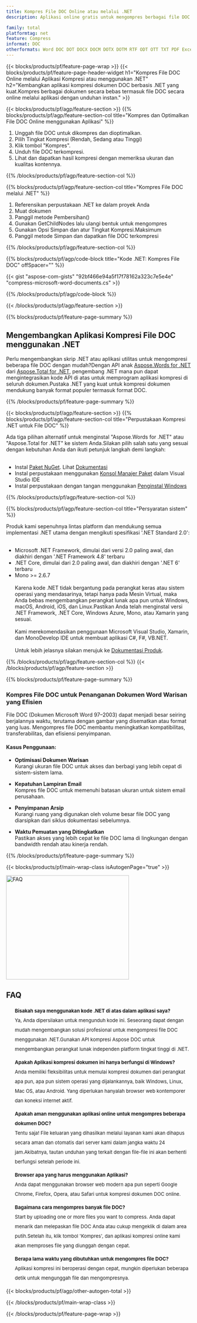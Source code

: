 ```yaml
---
title: Kompres File DOC Online atau melalui .NET
description: Aplikasi online gratis untuk mengompres berbagai file DOC.Kode perpustakaan kompresi C# .NET untuk dokumen DOC.

family: total
platformtag: net
feature: Compress
informat: DOC
otherformats: Word DOC DOT DOCX DOCM DOTX DOTM RTF ODT OTT TXT PDF Excel XLS XLSX XLSB XLSM XLT XLTX XLTM CSV TSV ODS Image BMP GIF JPEG JPG PNG APNG TIFF
---
```

{{< blocks/products/pf/feature-page-wrap >}}
{{< blocks/products/pf/feature-page-header-widget h1="Kompres File DOC Online melalui Aplikasi Kompresi atau menggunakan .NET" h2="Kembangkan aplikasi kompresi dokumen DOC berbasis .NET yang kuat.Kompres berbagai dokumen secara bebas termasuk file DOC secara online melalui aplikasi dengan unduhan instan." >}}


{{< blocks/products/pf/agp/feature-section >}}
{{% blocks/products/pf/agp/feature-section-col title="Kompres dan Optimalkan File DOC Online menggunakan Aplikasi" %}}

1. Unggah file DOC untuk dikompres dan dioptimalkan.
1. Pilih Tingkat Kompresi (Rendah, Sedang atau Tinggi)
1. Klik tombol "Kompres".
1. Unduh file DOC terkompresi.
1. Lihat dan dapatkan hasil kompresi dengan memeriksa ukuran dan kualitas kontennya.

{{% /blocks/products/pf/agp/feature-section-col %}}

{{% blocks/products/pf/agp/feature-section-col title="Kompres File DOC melalui .NET" %}}

1. Referensikan perpustakaan .NET ke dalam proyek Anda
1. Muat dokumen
1. Panggil metode Pembersihan()
1. Gunakan GetChildNodes lalu ulangi bentuk untuk mengompres
1. Gunakan Opsi Simpan dan atur Tingkat Kompresi.Maksimum
1. Panggil metode Simpan dan dapatkan file DOC terkompresi

{{% /blocks/products/pf/agp/feature-section-col %}}

{{% blocks/products/pf/agp/code-block title="Kode .NET: Kompres File DOC" offSpacer="" %}}

{{< gist "aspose-com-gists" "92bf466e94a5f17f78162a323c7e5e4e" "compress-microsoft-word-documents.cs" >}}

{{% /blocks/products/pf/agp/code-block %}}

{{< /blocks/products/pf/agp/feature-section >}}

{{% blocks/products/pf/feature-page-summary %}}


<h2>Mengembangkan Aplikasi Kompresi File DOC menggunakan .NET</h2>

Perlu mengembangkan skrip .NET atau aplikasi utilitas untuk mengompresi beberapa file DOC dengan mudah?Dengan API anak [Aspose.Words for .NET](https://products.aspose.com/words/net/) dari [Aspose.Total for .NET](https://products.aspose.com/total/net/), pengembang .NET mana pun dapat mengintegrasikan kode API di atas untuk memprogram aplikasi kompresi di seluruh dokumen.Pustaka .NET yang kuat untuk kompresi dokumen mendukung banyak format populer termasuk format DOC.<br />

{{% /blocks/products/pf/feature-page-summary %}}

{{< blocks/products/pf/agp/feature-section >}}
{{% blocks/products/pf/agp/feature-section-col title="Perpustakaan Kompresi .NET untuk File DOC" %}}

Ada tiga pilihan alternatif untuk menginstal "Aspose.Words for .NET" atau "Aspose.Total for .NET" ke sistem Anda.Silakan pilih salah satu yang sesuai dengan kebutuhan Anda dan ikuti petunjuk langkah demi langkah:<br /><br />

- Instal [Paket NuGet](https://www.nuget.org/packages/Aspose.Words/). Lihat [Dokumentasi](https://docs.aspose.com/words/net/installation/#install-or-update-aspose-words-for-net-using-nuget)
- Instal perpustakaan menggunakan [Konsol Manajer Paket](https://docs.aspose.com/words/net/installation/#install-or-update-asposewords-using-package-manager-console) dalam Visual Studio IDE
- Instal perpustakaan dengan tangan menggunakan [Penginstal Windows](https://docs.aspose.com/words/net/installation/#install-asposewords-for-net-using-installer)

{{% /blocks/products/pf/agp/feature-section-col %}}

{{% blocks/products/pf/agp/feature-section-col title="Persyaratan sistem" %}}

Produk kami sepenuhnya lintas platform dan mendukung semua implementasi .NET utama dengan mengikuti spesifikasi '.NET Standard 2.0':<br /><br />

- Microsoft .NET Framework, dimulai dari versi 2.0 paling awal, dan diakhiri dengan '.NET Framework 4.8' terbaru
- .NET Core, dimulai dari 2.0 paling awal, dan diakhiri dengan '.NET 6' terbaru
- Mono >= 2.6.7
<br /><br />
Karena kode .NET tidak bergantung pada perangkat keras atau sistem operasi yang mendasarinya, tetapi hanya pada Mesin Virtual, maka Anda bebas mengembangkan perangkat lunak apa pun untuk Windows, macOS, Android, iOS, dan Linux.Pastikan Anda telah menginstal versi .NET Framework, .NET Core, Windows Azure, Mono, atau Xamarin yang sesuai.<br /><br />
Kami merekomendasikan penggunaan Microsoft Visual Studio, Xamarin, dan MonoDevelop IDE untuk membuat aplikasi C#, F#, VB.NET.
<br /><br />
Untuk lebih jelasnya silakan merujuk ke [Dokumentasi Produk](https://docs.aspose.com/words/net/system-requirements/).

{{% /blocks/products/pf/agp/feature-section-col %}}
{{< /blocks/products/pf/agp/feature-section >}}

{{% blocks/products/pf/feature-page-summary %}}
### Kompres File DOC untuk Penanganan Dokumen Word Warisan yang Efisien

File DOC (Dokumen Microsoft Word 97–2003) dapat menjadi besar seiring berjalannya waktu, terutama dengan gambar yang disematkan atau format yang luas. Mengompres file DOC membantu meningkatkan kompatibilitas, transferabilitas, dan efisiensi penyimpanan.

#### Kasus Penggunaan:

- **Optimisasi Dokumen Warisan**  
  Kurangi ukuran file DOC untuk akses dan berbagi yang lebih cepat di sistem-sistem lama.

- **Kepatuhan Lampiran Email**  
  Kompres file DOC untuk memenuhi batasan ukuran untuk sistem email perusahaan.

- **Penyimpanan Arsip**  
  Kurangi ruang yang digunakan oleh volume besar file DOC yang diarsipkan dari siklus dokumentasi sebelumnya.

- **Waktu Pemuatan yang Ditingkatkan**  
  Pastikan akses yang lebih cepat ke file DOC lama di lingkungan dengan bandwidth rendah atau kinerja rendah.
{{% /blocks/products/pf/feature-page-summary %}}
{{< blocks/products/pf/main-wrap-class isAutogenPage="true" >}}


<style>.howtolist li{margin-right: 0!important;line-height: 26px;position: relative;margin-bottom: 10px;font-size: 13px;list-style-type: none;}</style>
<div class="col-md-12 tl bg-gray-dark howtolist section">
  <a class="anchor" name="faqpage"></a>
  <div class="container tl dflex" itemscope="" itemtype="https://schema.org/FAQPage">
      <div class="col-md-4 howtosectiongfx">
          <img class="social-panel-hide-on-mobile" src="https://www.groupdocs.cloud/templates/brand/images/groupdocs/conversion/groupdocs_conversion-brand.png" alt="FAQ" width="335" height="283">
      </div>
      <div class="howtosection col-md-8">
          <div>
              <h2>FAQ</h2>
               <ul>
                  <li itemscope="" itemprop="mainEntity" itemtype="https://schema.org/Question">
                      <div>
                          <span itemprop="name"><b>Bisakah saya menggunakan kode .NET di atas dalam aplikasi saya?</b></span>
                      </div>
                      <div itemscope="" itemprop="acceptedAnswer" itemtype="https://schema.org/Answer">
                          <span itemprop="text">Ya, Anda dipersilakan untuk mengunduh kode ini. Seseorang dapat dengan mudah mengembangkan solusi profesional untuk mengompresi file DOC menggunakan .NET.Gunakan API kompresi Aspose DOC untuk mengembangkan perangkat lunak independen platform tingkat tinggi di .NET.</span>
                      </div>
                  </li>
                  <li itemscope="" itemprop="mainEntity" itemtype="https://schema.org/Question">
                      <div>
                          <span itemprop="name"><b>Apakah Aplikasi kompresi dokumen ini hanya berfungsi di Windows?</b></span>
                      </div>
                      <div itemscope="" itemprop="acceptedAnswer" itemtype="https://schema.org/Answer">
                          <span itemprop="text">Anda memiliki fleksibilitas untuk memulai kompresi dokumen dari perangkat apa pun, apa pun sistem operasi yang dijalankannya, baik Windows, Linux, Mac OS, atau Android. Yang diperlukan hanyalah browser web kontemporer dan koneksi internet aktif.</span>
                      </div>
                  </li>
                  <li itemscope="" itemprop="mainEntity" itemtype="https://schema.org/Question">
                      <div>
                          <span itemprop="name"><b>Apakah aman menggunakan aplikasi online untuk mengompres beberapa dokumen DOC?</b></span>
                      </div>
                      <div itemscope="" itemprop="acceptedAnswer" itemtype="https://schema.org/Answer">
                          <span itemprop="text">Tentu saja! File keluaran yang dihasilkan melalui layanan kami akan dihapus secara aman dan otomatis dari server kami dalam jangka waktu 24 jam.Akibatnya, tautan unduhan yang terkait dengan file-file ini akan berhenti berfungsi setelah periode ini.</span>
                      </div>
                  </li>                 
                  <li itemscope="" itemprop="mainEntity" itemtype="https://schema.org/Question">
                      <div>
                          <span itemprop="name"><b>Browser apa yang harus menggunakan Aplikasi?</b></span>
                      </div>
                      <div itemscope="" itemprop="acceptedAnswer" itemtype="https://schema.org/Answer">
                          <span itemprop="text">Anda dapat menggunakan browser web modern apa pun seperti Google Chrome, Firefox, Opera, atau Safari untuk kompresi dokumen DOC online.</span>
                      </div>
                  </li>
 		  <li itemscope="" itemprop="mainEntity" itemtype="https://schema.org/Question">
                      <div>
                          <span itemprop="name"><b>Bagaimana cara mengompres banyak file DOC?</b></span>
                      </div>
                      <div itemscope="" itemprop="acceptedAnswer" itemtype="https://schema.org/Answer">
                          <span itemprop="text">Start by uploading one or more files you want to compress. Anda dapat menarik dan melepaskan file DOC Anda atau cukup mengeklik di dalam area putih.Setelah itu, klik tombol 'Kompres', dan aplikasi kompresi online kami akan memproses file yang diunggah dengan cepat.</span>
                      </div>
                  </li>
 		  <li itemscope="" itemprop="mainEntity" itemtype="https://schema.org/Question">
                      <div>
                          <span itemprop="name"><b>Berapa lama waktu yang dibutuhkan untuk mengompres file DOC?</b></span>
                      </div>
                      <div itemscope="" itemprop="acceptedAnswer" itemtype="https://schema.org/Answer">
                          <span itemprop="text">Aplikasi kompresi ini beroperasi dengan cepat, mungkin diperlukan beberapa detik untuk mengunggah file dan mengompresnya.</span>
                      </div>
                  </li>
              </ul>
          </div>
      </div>
  </div>

{{< blocks/products/pf/agp/other-autogen-total >}}

{{< /blocks/products/pf/main-wrap-class >}}

{{< /blocks/products/pf/feature-page-wrap >}}